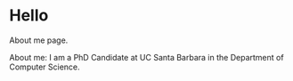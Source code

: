 # Hello

About me page.

About me: I am a PhD Candidate at UC Santa Barbara in the Department of Computer Science.
